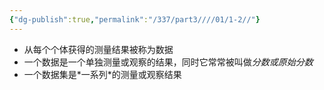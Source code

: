 ```yaml
---
{"dg-publish":true,"permalink":"/337/part3////01/1-2//"}
---
```


- 从每个个体获得的测量结果被称为数据
- ⼀个数据是⼀个单独测量或观察的结果，同时它常常被叫做*分数或原始分数*
- ⼀个数据集是*⼀系列*的测量或观察结果
